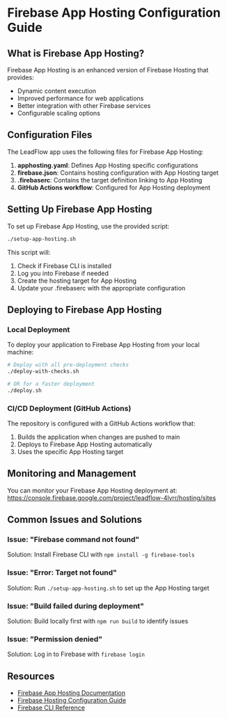 # Firebase App Hosting Configuration Guide

## What is Firebase App Hosting?

Firebase App Hosting is an enhanced version of Firebase Hosting that provides:

- Dynamic content execution
- Improved performance for web applications
- Better integration with other Firebase services
- Configurable scaling options

## Configuration Files

The LeadFlow app uses the following files for Firebase App Hosting:

1. **apphosting.yaml**: Defines App Hosting specific configurations
2. **firebase.json**: Contains hosting configuration with App Hosting target
3. **.firebaserc**: Contains the target definition linking to App Hosting
4. **GitHub Actions workflow**: Configured for App Hosting deployment

## Setting Up Firebase App Hosting

To set up Firebase App Hosting, use the provided script:

```bash
./setup-app-hosting.sh
```

This script will:
1. Check if Firebase CLI is installed
2. Log you into Firebase if needed
3. Create the hosting target for App Hosting
4. Update your .firebaserc with the appropriate configuration

## Deploying to Firebase App Hosting

### Local Deployment

To deploy your application to Firebase App Hosting from your local machine:

```bash
# Deploy with all pre-deployment checks
./deploy-with-checks.sh

# OR for a faster deployment
./deploy.sh
```

### CI/CD Deployment (GitHub Actions)

The repository is configured with a GitHub Actions workflow that:
1. Builds the application when changes are pushed to main
2. Deploys to Firebase App Hosting automatically
3. Uses the specific App Hosting target

## Monitoring and Management

You can monitor your Firebase App Hosting deployment at:
https://console.firebase.google.com/project/leadflow-4lvrr/hosting/sites

## Common Issues and Solutions

### Issue: "Firebase command not found"
Solution: Install Firebase CLI with `npm install -g firebase-tools`

### Issue: "Error: Target not found"
Solution: Run `./setup-app-hosting.sh` to set up the App Hosting target

### Issue: "Build failed during deployment"
Solution: Build locally first with `npm run build` to identify issues

### Issue: "Permission denied"
Solution: Log in to Firebase with `firebase login`

## Resources

- [Firebase App Hosting Documentation](https://firebase.google.com/docs/app-hosting)
- [Firebase Hosting Configuration Guide](https://firebase.google.com/docs/hosting/full-config)
- [Firebase CLI Reference](https://firebase.google.com/docs/cli)
